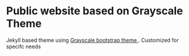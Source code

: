 Public website based on Grayscale Theme
=========================

Jekyll based theme using [Grayscale bootstrap theme ](http://ironsummitmedia.github.io/startbootstrap-grayscale/).  Customized for specifc needs

